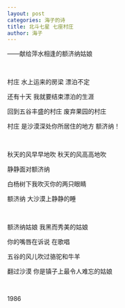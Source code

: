 ```yaml
---
layout: post
categories: 海子的诗
title: 北斗七星 七座村庄
author: 海子
---
```


——献给萍水相逢的额济纳姑娘

&nbsp;

村庄 水上运来的房梁 漂泊不定

还有十天 我就要结束漂泊的生涯

回到五谷丰盛的村庄 废弃果园的村庄

村庄 是沙漠深处你所居住的地方 额济纳！

&nbsp;

秋天的风早早地吹 秋天的风高高地吹

静静面对额济纳

白杨树下我吹灭你的两只眼睛

额济纳 大沙漠上静静的睡

&nbsp;

额济纳姑娘 我黑而秀美的姑娘

你的嘴唇在诉说 在歌唱

五谷的风儿吹过骆驼和牛羊

翻过沙漠 你是镇子上最令人难忘的姑娘

&nbsp;

1986